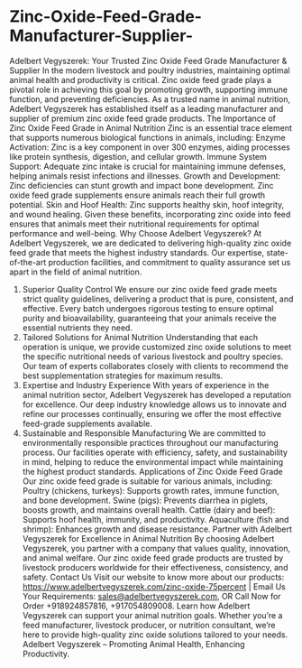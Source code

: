 # Zinc-Oxide-Feed-Grade-Manufacturer-Supplier-
Adelbert Vegyszerek: Your Trusted Zinc Oxide Feed Grade Manufacturer & Supplier
In the modern livestock and poultry industries, maintaining optimal animal health and productivity is critical. Zinc oxide feed grade plays a pivotal role in achieving this goal by promoting growth, supporting immune function, and preventing deficiencies. As a trusted name in animal nutrition, Adelbert Vegyszerek has established itself as a leading manufacturer and supplier of premium zinc oxide feed grade products.
The Importance of Zinc Oxide Feed Grade in Animal Nutrition
Zinc is an essential trace element that supports numerous biological functions in animals, including:
Enzyme Activation: Zinc is a key component in over 300 enzymes, aiding processes like protein synthesis, digestion, and cellular growth.
Immune System Support: Adequate zinc intake is crucial for maintaining immune defenses, helping animals resist infections and illnesses.
Growth and Development: Zinc deficiencies can stunt growth and impact bone development. Zinc oxide feed grade supplements ensure animals reach their full growth potential.
Skin and Hoof Health: Zinc supports healthy skin, hoof integrity, and wound healing.
Given these benefits, incorporating zinc oxide into feed ensures that animals meet their nutritional requirements for optimal performance and well-being.
Why Choose Adelbert Vegyszerek?
At Adelbert Vegyszerek, we are dedicated to delivering high-quality zinc oxide feed grade that meets the highest industry standards. Our expertise, state-of-the-art production facilities, and commitment to quality assurance set us apart in the field of animal nutrition.
1. Superior Quality Control
We ensure our zinc oxide feed grade meets strict quality guidelines, delivering a product that is pure, consistent, and effective. Every batch undergoes rigorous testing to ensure optimal purity and bioavailability, guaranteeing that your animals receive the essential nutrients they need.
2. Tailored Solutions for Animal Nutrition
Understanding that each operation is unique, we provide customized zinc oxide solutions to meet the specific nutritional needs of various livestock and poultry species. Our team of experts collaborates closely with clients to recommend the best supplementation strategies for maximum results.
3. Expertise and Industry Experience
With years of experience in the animal nutrition sector, Adelbert Vegyszerek has developed a reputation for excellence. Our deep industry knowledge allows us to innovate and refine our processes continually, ensuring we offer the most effective feed-grade supplements available.
4. Sustainable and Responsible Manufacturing
We are committed to environmentally responsible practices throughout our manufacturing process. Our facilities operate with efficiency, safety, and sustainability in mind, helping to reduce the environmental impact while maintaining the highest product standards.
Applications of Zinc Oxide Feed Grade
Our zinc oxide feed grade is suitable for various animals, including:
Poultry (chickens, turkeys): Supports growth rates, immune function, and bone development.
Swine (pigs): Prevents diarrhea in piglets, boosts growth, and maintains overall health.
Cattle (dairy and beef): Supports hoof health, immunity, and productivity.
Aquaculture (fish and shrimp): Enhances growth and disease resistance.
Partner with Adelbert Vegyszerek for Excellence in Animal Nutrition
By choosing Adelbert Vegyszerek, you partner with a company that values quality, innovation, and animal welfare. Our zinc oxide feed grade products are trusted by livestock producers worldwide for their effectiveness, consistency, and safety.
Contact Us
Visit our website to know more about our products: https://www.adelbertvegyszerek.com/zinc-oxide-75percent | Email Us Your Requirements: sales@adelbertvegyszerek.com, OR Call Now for Order +918924857816, +917054809008.
Learn how Adelbert Vegyszerek can support your animal nutrition goals. Whether you’re a feed manufacturer, livestock producer, or nutrition consultant, we’re here to provide high-quality zinc oxide solutions tailored to your needs.
Adelbert Vegyszerek – Promoting Animal Health, Enhancing Productivity.

